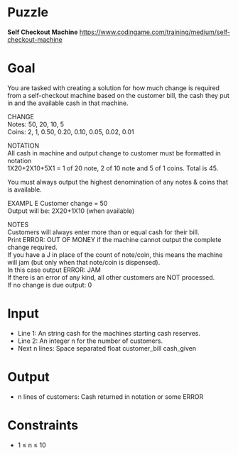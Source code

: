 # Puzzle
**Self Checkout Machine** https://www.codingame.com/training/medium/self-checkout-machine

# Goal
You are tasked with creating a solution for how much change is required from a self-checkout machine based on the customer bill, the cash they put in and the available cash in that machine.

CHANGE  
Notes: 50, 20, 10, 5  
Coins: 2, 1, 0.50, 0.20, 0.10, 0.05, 0.02, 0.01  

NOTATION  
All cash in machine and output change to customer must be formatted in notation  
1X20+2X10+5X1 = 1 of 20 note, 2 of 10 note and 5 of 1 coins. Total is 45.  

You must always output the highest denomination of any notes & coins that is available.  

EXAMPL  E
Customer change = 50  
Output will be: 2X20+1X10 (when available)  

NOTES  
Customers will always enter more than or equal cash for their bill.  
Print ERROR: OUT OF MONEY if the machine cannot output the complete change required.  
If you have a J in place of the count of note/coin, this means the machine will jam (but only when that note/coin is dispensed).   
In this case output ERROR: JAM  
If there is an error of any kind, all other customers are NOT processed.  
If no change is due output: 0  

# Input
* Line 1: An string cash for the machines starting cash reserves.
* Line 2: An integer n for the number of customers.
* Next n lines: Space separated float customer_bill cash_given

# Output
* n lines of customers: Cash returned in notation or some ERROR

# Constraints
* 1 ≤ n ≤ 10
